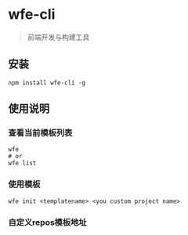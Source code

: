 # wfe-cli

> 前端开发与构建工具

## 安装

```shell
npm install wfe-cli -g
```

## 使用说明

### 查看当前模板列表

```shell
wfe
# or
wfe list
```

### 使用模板
```shell
wfe init <templatename> <you custom project name>
```

### 自定义repos模板地址
